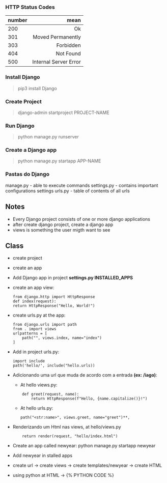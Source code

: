 ### HTTP Status Codes
| number | mean |
|-----|--:|
| 200 | Ok| 
| 301 | Moved Permanently|
| 303 | Forbidden|
| 404 | Not Found|
| 500 | Internal Server Error|


### Install Django
> pip3 install Django

### Create Project
> django-admin startproject PROJECT-NAME

### Run Django
> python manage.py runserver

### Create a Django app
> python manage.py startapp APP-NAME

### Pastas do Django
manage.py - able to execute commands 
settings.py - contains important configurations settings
urls.py - table of contents of all urls

## Notes
- Every Django project consists of one or more django applications<br>
- after create django project, create a django app<br>
- views is something the user migth want to see<br>

## Class
- create project

- create an app

- Add Django app in project **settings.py INSTALLED_APPS**

- create an app view:<br>
    ```
    from django.http import HttpResponse
    def index(request):
    return HttpResponse("Hello, World!")
    ```

- create urls.py at the app:<br>
    ```
    from django.urls import path
    from . import views
    urlpatterns = [
        path("", views.index, name="index")
    ]
    ```

- Add in project urls.py:<br>
    ```
    import include
    path('hello/', include("hello.urls))
    ```

- Adicionando uma url que muda de acordo com a entrada **(ex: /iago)**:<br>
    - At hello views.py:<br>

    ```
        def greet(request, name):
            return HttpResponse(f"Hello, {name.capitalize()}!")
    ```

    - At hello urls.py:<br>
        ```
        path("<str:name>", views.greet, name="greet")**,
        ```

- Renderizando um Html nas views, at hello/views.py
    ```
        return render(request, "hello/index.html")
    ```

- Create an app called newyear: python manage.py startapp newyear
- Add newyear in stalled apps
- create url -> create views -> create templates/newyear -> create HTML
- using python at HTML -> {% PYTHON CODE %}



